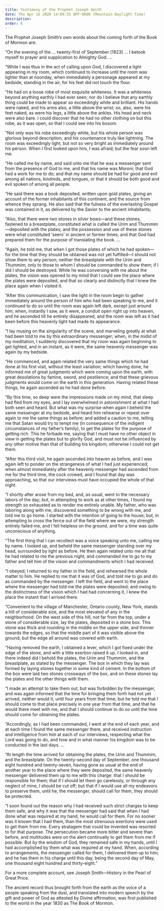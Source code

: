 ```yaml
---
title: Testimony of the Prophet Joseph Smith
date: Thu Apr 16 2020 14:09:55 GMT-0600 (Mountain Daylight Time)
description: 
order: 6
---
```


<p>
  The Prophet Joseph Smith&#x2019;s own words about the coming forth of the Book
  of Mormon are:
</p>
<p>
  &#x201C;On the evening of the &#x2026; twenty-first of September [1823]
  &#x2026; I betook myself to prayer and supplication to Almighty
  God.&#xA0;&#x2026;
</p>
<p>
  &#x201C;While I was thus in the act of calling upon God, I discovered a light
  appearing in my room, which continued to increase until the room was lighter
  than at noonday, when immediately a personage appeared at my bedside, standing
  in the air, for his feet did not touch the floor.
</p>
<p>
  &#x201C;He had on a loose robe of most exquisite whiteness. It was a whiteness
  beyond anything earthly I had ever seen; nor do I believe that any earthly
  thing could be made to appear so exceedingly white and brilliant. His hands
  were naked, and his arms also, a little above the wrist; so, also, were his
  feet naked, as were his legs, a little above the ankles. His head and neck
  were also bare. I could discover that he had no other clothing on but this
  robe, as it was open, so that I could see into his bosom.
</p>
<p>
  &#x201C;Not only was his robe exceedingly white, but his whole person was
  glorious beyond description, and his countenance truly like lightning. The
  room was exceedingly light, but not so very bright as immediately around his
  person. When I first looked upon him, I was afraid; but the fear soon left me.
</p>
<p>
  &#x201C;He called me by name, and said unto me that he was a messenger sent
  from the presence of God to me, and that his name was Moroni; that God had a
  work for me to do; and that my name should be had for good and evil among all
  nations, kindreds, and tongues, or that it should be both good and evil spoken
  of among all people.
</p>
<p>
  &#x201C;He said there was a book deposited, written upon gold plates, giving
  an account of the former inhabitants of this continent, and the source from
  whence they sprang. He also said that the fulness of the everlasting Gospel
  was contained in it, as delivered by the Savior to the ancient inhabitants;
</p>
<p>
  &#x201C;Also, that there were two stones in silver bows&#x2014;and these
  stones, fastened to a breastplate, constituted what is called the Urim and
  Thummim&#x2014;deposited with the plates; and the possession and use of these
  stones were what constituted &#x2018;seers&#x2019; in ancient or former times;
  and that God had prepared them for the purpose of translating the
  book.&#xA0;&#x2026;
</p>
<p>
  &#x201C;Again, he told me, that when I got those plates of which he had
  spoken&#x2014;for the time that they should be obtained was not yet
  fulfilled&#x2014;I should not show them to any person; neither the breastplate
  with the Urim and Thummim; only to those to whom I should be commanded to show
  them; if I did I should be destroyed. While he was conversing with me about
  the plates, the vision was opened to my mind that I could see the place where
  the plates were deposited, and that so clearly and distinctly that I knew the
  place again when I visited it.
</p>
<p>
  &#x201C;After this communication, I saw the light in the room begin to gather
  immediately around the person of him who had been speaking to me, and it
  continued to do so until the room was again left dark, except just around him;
  when, instantly I saw, as it were, a conduit open right up into heaven, and he
  ascended till he entirely disappeared, and the room was left as it had been
  before this heavenly light had made its appearance.
</p>
<p>
  &#x201C;I lay musing on the singularity of the scene, and marveling greatly at
  what had been told to me by this extraordinary messenger; when, in the midst
  of my meditation, I suddenly discovered that my room was again beginning to
  get lighted, and in an instant, as it were, the same heavenly messenger was
  again by my bedside.
</p>
<p>
  &#x201C;He commenced, and again related the very same things which he had done
  at his first visit, without the least variation; which having done, he
  informed me of great judgments which were coming upon the earth, with great
  desolations by famine, sword, and pestilence; and that these grievous
  judgments would come on the earth in this generation. Having related these
  things, he again ascended as he had done before.
</p>
<p>
  &#x201C;By this time, so deep were the impressions made on my mind, that sleep
  had fled from my eyes, and I lay overwhelmed in astonishment at what I had
  both seen and heard. But what was my surprise when again I beheld the same
  messenger at my bedside, and heard him rehearse or repeat over again to me the
  same things as before; and added a caution to me, telling me that Satan would
  try to tempt me (in consequence of the indigent circumstances of my
  father&#x2019;s family), to get the plates for the purpose of getting rich.
  This he forbade me, saying that I must have no other object in view in getting
  the plates but to glorify God, and must not be influenced by any other motive
  than that of building his kingdom; otherwise I could not get them.
</p>
<p>
  &#x201C;After this third visit, he again ascended into heaven as before, and I
  was again left to ponder on the strangeness of what I had just experienced;
  when almost immediately after the heavenly messenger had ascended from me for
  the third time, the cock crowed, and I found that day was approaching, so that
  our interviews must have occupied the whole of that night.
</p>
<p>
  &#x201C;I shortly after arose from my bed, and, as usual, went to the
  necessary labors of the day; but, in attempting to work as at other times, I
  found my strength so exhausted as to render me entirely unable. My father, who
  was laboring along with me, discovered something to be wrong with me, and told
  me to go home. I started with the intention of going to the house; but, in
  attempting to cross the fence out of the field where we were, my strength
  entirely failed me, and I fell helpless on the ground, and for a time was
  quite unconscious of anything.
</p>
<p>
  &#x201C;The first thing that I can recollect was a voice speaking unto me,
  calling me by name. I looked up, and beheld the same messenger standing over
  my head, surrounded by light as before. He then again related unto me all that
  he had related to me the previous night, and commanded me to go to my father
  and tell him of the vision and commandments which I had received.
</p>
<p>
  &#x201C;I obeyed; I returned to my father in the field, and rehearsed the
  whole matter to him. He replied to me that it was of God, and told me to go
  and do as commanded by the messenger. I left the field, and went to the place
  where the messenger had told me the plates were deposited; and owing to the
  distinctness of the vision which I had had concerning it, I knew the place the
  instant that I arrived there.
</p>
<p>
  &#x201C;Convenient to the village of Manchester, Ontario county, New York,
  stands a hill of considerable size, and the most elevated of any in the
  neighborhood. On the west side of this hill, not far from the top, under a
  stone of considerable size, lay the plates, deposited in a stone box. This
  stone was thick and rounding in the middle on the upper side, and thinner
  towards the edges, so that the middle part of it was visible above the ground,
  but the edge all around was covered with earth.
</p>
<p>
  &#x201C;Having removed the earth, I obtained a lever, which I got fixed under
  the edge of the stone, and with a little exertion raised it up. I looked in,
  and there indeed did I behold the plates, the Urim and Thummim, and the
  breastplate, as stated by the messenger. The box in which they lay was formed
  by laying stones together in some kind of cement. In the bottom of the box
  were laid two stones crossways of the box, and on these stones lay the plates
  and the other things with them.
</p>
<p>
  &#x201C;I made an attempt to take them out, but was forbidden by the
  messenger, and was again informed that the time for bringing them forth had
  not yet arrived, neither would it, until four years from that time; but he
  told me that I should come to that place precisely in one year from that time,
  and that he would there meet with me, and that I should continue to do so
  until the time should come for obtaining the plates.
</p>
<p>
  &#x201C;Accordingly, as I had been commanded, I went at the end of each year,
  and at each time I found the same messenger there, and received instruction
  and intelligence from him at each of our interviews, respecting what the Lord
  was going to do, and how and in what manner his kingdom was to be conducted in
  the last days.&#xA0;&#x2026;
</p>
<p>
  &#x201C;At length the time arrived for obtaining the plates, the Urim and
  Thummim, and the breastplate. On the twenty-second day of September, one
  thousand eight hundred and twenty-seven, having gone as usual at the end of
  another year to the place where they were deposited, the same heavenly
  messenger delivered them up to me with this charge: that I should be
  responsible for them; that if I should let them go carelessly, or through any
  neglect of mine, I should be cut off; but that if I would use all my endeavors
  to preserve them, until he, the messenger, should call for them, they should
  be protected.
</p>
<p>
  &#x201C;I soon found out the reason why I had received such strict charges to
  keep them safe, and why it was that the messenger had said that when I had
  done what was required at my hand, he would call for them. For no sooner was
  it known that I had them, than the most strenuous exertions were used to get
  them from me. Every stratagem that could be invented was resorted to for that
  purpose. The persecution became more bitter and severe than before, and
  multitudes were on the alert continually to get them from me if possible. But
  by the wisdom of God, they remained safe in my hands, until I had accomplished
  by them what was required at my hand. When, according to arrangements, the
  messenger called for them, I delivered them up to him; and he has them in his
  charge until this day, being the second day of May, one thousand eight hundred
  and thirty-eight.&#x201D;
</p>
<p>
  For a more complete account, see Joseph Smith&#x2014;History in the Pearl of
  Great Price.
</p>
<p>
  The ancient record thus brought forth from the earth as the voice of a people
  speaking from the dust, and translated into modern speech by the gift and
  power of God as attested by Divine affirmation, was first published to the
  world in the year 1830 as The Book of Mormon.
</p>
